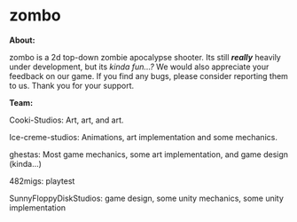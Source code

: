 # zombo

**About:**

zombo is a 2d top-down zombie apocalypse shooter. Its still _**really**_ heavily under development, but its _kinda fun...?_
We would also appreciate your feedback on our game. If you find any bugs, please consider reporting them to us. Thank you for your support.



**Team:**

Cooki-Studios: Art, art, and art.

Ice-creme-studios: Animations, art implementation and some mechanics.

ghestas: Most game mechanics, some art implementation, and game design (kinda...)

482migs: playtest

SunnyFloppyDiskStudios: game design, some unity mechanics, some unity implementation
